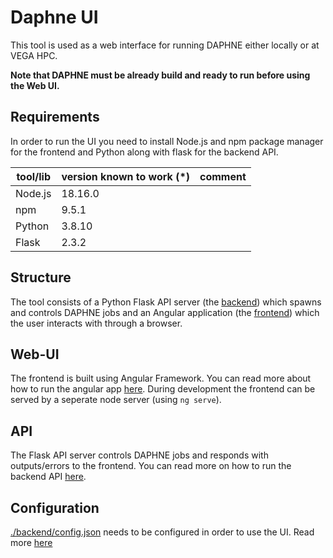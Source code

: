 # Daphne UI

This tool is used as a web interface for running DAPHNE either locally or at VEGA HPC. 

**Note that DAPHNE must be already build and ready to run before using the Web UI.**

## Requirements

In order to run the UI you need to install Node.js and npm package manager for the frontend and Python along with flask for the backend API. 

| tool/lib                             | version known to work (*)    | comment                                                                                                                                 |
|--------------------------------------|------------------------------|-----------------------------------------------------------------------------------------------------------------------------------------|
| Node.js       | 18.16.0   | |
| npm           | 9.5.1
| Python        | 3.8.10    ||
| Flask         | 2.3.2     || 

## Structure

The tool consists of a Python Flask API server (the [backend](./backend/)) which spawns and controls DAPHNE jobs and an Angular application (the [frontend](./frontend/)) which the user interacts with through a browser.

## Web-UI

The frontend is built using Angular Framework. You can read more about how to run the angular app [here](./frontend/README.md). During development the frontend can be served by a seperate node server (using `ng serve`).

## API

The Flask API server controls DAPHNE jobs and responds with outputs/errors to the frontend. You can read more on how to run the backend API [here](./backend/README.md).

## Configuration

[./backend/config.json](./backend/config.json) needs to be configured in order to use the UI. 
Read more [here](./backend/README.md#Configuration)
